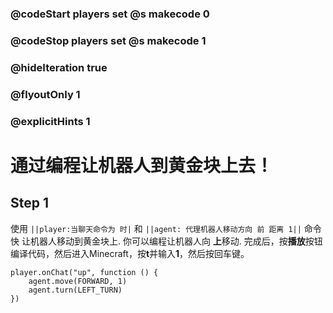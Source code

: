 ### @codeStart players set @s makecode 0
### @codeStop players set @s makecode 1

### @hideIteration true 
### @flyoutOnly 1
### @explicitHints 1


# 通过编程让机器人到黄金块上去！

## Step 1
使用 ``||player:当聊天命令为 时|`` 和  ``||agent: 代理机器人移动方向 前 距离 1||`` 命令快 让机器人移动到黄金块上. 你可以编程让机器人向 **上**移动. 完成后，按**播放**按钮编译代码，然后进入Minecraft，按**t**并输入**1**，然后按回车键。



```ghost
player.onChat("up", function () {
    agent.move(FORWARD, 1)
    agent.turn(LEFT_TURN)
})

```  

